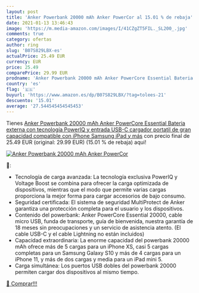 ```yaml
---
layout: post
title: 'Anker Powerbank 20000 mAh Anker PowerCor al 15.01 % de rebaja'
date: 2021-01-13 13:46:43
image: 'https://m.media-amazon.com/images/I/41CZgZT5FIL._SL200_.jpg'
comments: true
category: ofertas
author: ring
slug: 'B07S829LBX-es'
actualPrice: 25.49 EUR
currency: EUR
price: 25.49
comparePrice: 29.99 EUR
prodname: 'Anker Powerbank 20000 mAh Anker PowerCore Essential Bateria externa  con tecnología PowerIQ y entrada USB-C  cargador portatil de gran capacidad compatible con iPhone  Samsung  iPad y más'
country: 'es'
flag: '🇪🇸'
buyurl: 'https://www.amazon.es/dp/B07S829LBX/?tag=tolees-21'
descuento: '15.01'
average: '27.544545454545453'
---
```


Tienes [Anker Powerbank 20000 mAh Anker PowerCore Essential Bateria externa  con tecnología PowerIQ y entrada USB-C  cargador portatil de gran capacidad compatible con iPhone  Samsung  iPad y más](https://www.amazon.es/dp/B07S829LBX/?tag=tolees-21) con precio final de  25.49 EUR (original: 29.99 EUR) (15.01 %  de rebaja) aqui!

[![Anker Powerbank 20000 mAh Anker PowerCor](https://m.media-amazon.com/images/I/41CZgZT5FIL._SL200_.jpg)](https://www.amazon.es/dp/B07S829LBX/?tag=tolees-21)

🔎:

- Tecnología de carga avanzada: La tecnología exclusiva PowerIQ y Voltage Boost se combina para ofrecer la carga optimizada de dispositivos, mientras que el modo que permite varias cargas proporciona la mejor forma para cargar accesorios de bajo consumo.
- Seguridad certificada: El sistema de seguridad MultiProtect de Anker garantiza una protección completa para el usuario y los dispositivos.
- Contenido del powerbank: Anker PowerCore Essential 20000, cable micro USB, funda de transporte, guía de bienvenida, nuestra garantía de 18 meses sin preocupaciones y un servicio de asistencia atento. (El cable USB-C y el cable Lightning no están incluidos)
- Capacidad extraordinaria: La enorme capacidad del powerbank 20000 mAh ofrece más de 5 cargas para un iPhone XS, casi 5 cargas completas para un Samsung Galaxy S10 y más de 4 cargas para un iPhone 11, y más de dos cargas y media para un iPad mini 5.
- Carga simultánea: Los puertos USB dobles del powerbank 20000 permiten cargar dos dispositivos al mismo tiempo.

[🛒 Comprar!!!](https://www.amazon.es/dp/B07S829LBX/?tag=tolees-21)
